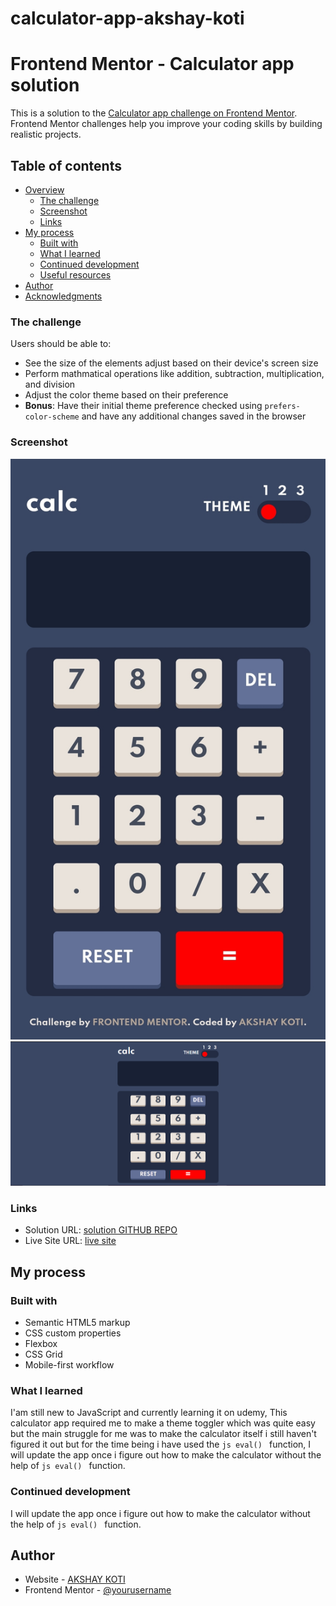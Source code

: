 # calculator-app-akshay-koti

# Frontend Mentor - Calculator app solution

This is a solution to the [Calculator app challenge on Frontend Mentor](https://www.frontendmentor.io/challenges/calculator-app-9lteq5N29). Frontend Mentor challenges help you improve your coding skills by building realistic projects. 

## Table of contents

- [Overview](#overview)
  - [The challenge](#the-challenge)
  - [Screenshot](#screenshot)
  - [Links](#links)
- [My process](#my-process)
  - [Built with](#built-with)
  - [What I learned](#what-i-learned)
  - [Continued development](#continued-development)
  - [Useful resources](#useful-resources)
- [Author](#author)
- [Acknowledgments](#acknowledgments)

### The challenge

Users should be able to:

- See the size of the elements adjust based on their device's screen size
- Perform mathmatical operations like addition, subtraction, multiplication, and division
- Adjust the color theme based on their preference
- **Bonus**: Have their initial theme preference checked using `prefers-color-scheme` and have any additional changes saved in the browser

### Screenshot

![](images/calculator-app-mobile-view.jpg)
![](images/calculator-app-desktop-view.png)

### Links

- Solution URL: [solution GITHUB REPO](https://github.com/pitstop260/calculator-app-akshay-koti/edit/main/README.md)
- Live Site URL: [live site](https://pitstop260.github.io/calculator-app-akshay-koti/)

## My process

### Built with

- Semantic HTML5 markup
- CSS custom properties
- Flexbox
- CSS Grid
- Mobile-first workflow

### What I learned

I'am still new to JavaScript and currently learning it on udemy, This calculator app required me to make a theme toggler which was quite easy but the main struggle for me was to make the calculator itself i still haven't figured it out but for the time being i have used the ```js eval() ``` function, I will update the app once i figure out how to make the calculator without the help of ```js eval() ``` function.

### Continued development
I will update the app once i figure out how to make the calculator without the help of ```js eval() ``` function.

## Author

- Website - [AKSHAY KOTI](https://pitstop260.github.io/freecodecamp5/)
- Frontend Mentor - [@yourusername](https://www.frontendmentor.io/profile/yourusername)
